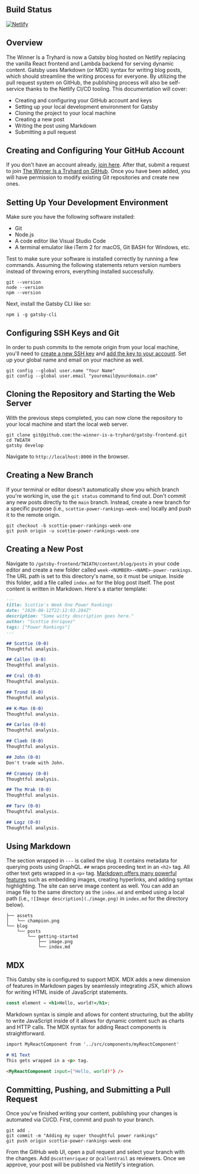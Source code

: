 ## Build Status
[![Netlify](https://api.netlify.com/api/v1/badges/c3f97884-6b75-4f7c-bab0-7687b0a5ddba/deploy-status)](https://app.netlify.com/sites/loving-bell-d3f55f/deploys)

## Overview
The Winner Is a Tryhard is now a Gatsby blog hosted on Netlify replacing the vanilla React frontend and Lambda backend for serving dynamic content. Gatsby uses Markdown (or MDX) syntax for writing blog posts, which should streamline the writing process for everyone. By utilizing the pull request system on GitHub, the publishing process will also be self-service thanks to the Netlify CI/CD tooling. This documentation will cover:
- Creating and configuring your GitHub account and keys
- Setting up your local development environment for Gatsby
- Cloning the project to your local machine
- Creating a new post
- Writing the post using Markdown
- Submitting a pull request

## Creating and Configuring Your GitHub Account
If you don't have an account already, [join here](https://github.com/join). After that, submit a request to join [The Winner Is a Tryhard on GitHub](https://github.com/the-winner-is-a-tryhard). Once you have been added, you will have permission to modify existing Git repositories and create new ones.

## Setting Up Your Development Environment
Make sure you have the following software installed:
- Git
- Node.js
- A code editor like Visual Studio Code
- A terminal emulator like iTerm 2 for macOS, Git BASH for Windows, etc.

Test to make sure your software is installed correctly by running a few commands. Assuming the following statements return version numbers instead of throwing errors, everything installed successfully.
```shell script
git --version
node --version
npm --version
```
Next, install the Gatsby CLI like so:
```shell
npm i -g gatsby-cli
```

## Configuring SSH Keys and Git
In order to push commits to the remote origin from your local machine, you'll need to [create a new SSH key](https://docs.github.com/en/github/authenticating-to-github/generating-a-new-ssh-key-and-adding-it-to-the-ssh-agent) and [add the key to your account](https://docs.github.com/en/github/authenticating-to-github/adding-a-new-ssh-key-to-your-github-account). Set up your global name and email on your machine as well.
```shell script
git config --global user.name "Your Name"
git config --global user.email "youremail@yourdomain.com"
```

## Cloning the Repository and Starting the Web Server
With the previous steps completed, you can now clone the repository to your local machine and start the local web server.
```shell script
git clone git@github.com:the-winner-is-a-tryhard/gatsby-frontend.git
cd TWIATH
gatsby develop
```
Navigate to `http://localhost:8000` in the browser.

## Creating a New Branch
If your terminal or editor doesn't automatically show you which branch you're working in, use the `git status` command to find out. Don't commit any new posts directly to the `main` branch. Instead, create a new branch for a specific purpose (i.e., `scottie-power-rankings-week-one`) locally and push it to the remote origin.
```shell script
git checkout -b scottie-power-rankings-week-one
git push origin -u scottie-power-rankings-week-one
```

## Creating a New Post
Navigate to `/gatsby-frontend/TWIATH/content/blog/posts` in your code editor and create a new folder called `week-<NUMBER>-<NAME>-power-rankings`. The URL path is set to this directory's name, so it must be unique. Inside this folder, add a file called `index.md` for the blog post itself. The post content is written in Markdown. Here's a starter template:
```markdown
---
title: Scottie's Week One Power Rankings 
date: "2020-08-12T22:12:03.284Z"
description: "Some witty description goes here."
author: "Scottie Enriquez"
tags: ["Power Rankings"]
---

## Scottie (0-0)
Thoughtful analysis.

## Callen (0-0)
Thoughtful analysis.

## Cral (0-0)
Thoughtful analysis.

## Trond (0-0)
Thoughtful analysis.

## K-Man (0-0)
Thoughtful analysis.

## Carlos (0-0)
Thoughtful analysis.

## Claeb (0-0)
Thoughtful analysis.

## John (0-0)
Don't trade with John.

## Cramsey (0-0)
Thoughtful analysis.

## The Mrak (0-0)
Thoughtful analysis.

## Tarv (0-0)
Thoughtful analysis.

## Logz (0-0)
Thoughtful analysis.
```

## Using Markdown
The section wrapped in `---` is called the slug. It contains metadata for querying posts using GraphQL. `##` wraps proceeding text in an `<h2>` tag. All other text gets wrapped in a `<p>` tag. [Markdown offers many powerful features](https://github.com/adam-p/markdown-here/wiki/Markdown-Cheatsheet) such as embedding images, creating hyperlinks, and adding syntax highlighting. The site can serve image content as well. You can add an image file to the same directory as the `index.md` and embed using a local path (i.e., `![Image description](./image.png)` in `index.md` for the directory below).
```
├── assets
│   └── champion.png
└── blog
    └── posts
        └── getting-started
            ├── image.png
            └── index.md
```

## MDX
This Gatsby site is configured to support MDX. MDX adds a new dimension of features in Markdown pages by seamlessly integrating JSX, which allows for writing HTML inside of JavaScript statements.
```jsx
const element = <h1>Hello, world!</h1>;
```
Markdown syntax is simple and allows for content structuring, but the ability to write JavaScript inside of it allows for dynamic content such as charts and HTTP calls. The MDX syntax for adding React components is straightforward.
```markdown
import MyReactComponent from '../src/components/myReactComponent'

# H1 Text
This gets wrapped in a <p> tag.

<MyReactComponent input={'Hello, world!'} />
``` 

## Committing, Pushing, and Submitting a Pull Request 
Once you've finished writing your content, publishing your changes is automated via CI/CD. First, commit and push to your branch.
```shell script
git add .
git commit -m "Adding my super thoughtful power rankings"
git push origin scottie-power-rankings-week-one 
```
From the GitHub web UI, open a pull request and select your branch with the changes. Add `@scottenriquez` or `@callentrail` as reviewers. Once we approve, your post will be published via Netlify's integration.